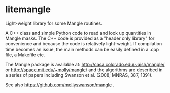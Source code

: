 litemangle
==========

Light-weight library for some Mangle routines.


A C++ class and simple Python code to read and look up quantities in
Mangle masks.  The C++ code is provided as a "header only library" for
convenience and because the code is relatively light-weight.
If compilation time becomes an issue, the main methods can be easily
defined in a .cpp file, a Makefile etc.

The Mangle package is available at:
http://casa.colorado.edu/~ajsh/mangle/   or
http://space.mit.edu/~molly/mangle/
and the algorithms are described in a series of papers including
Swanson et al. (2008; MNRAS, 387, 1391).

See also https://github.com/mollyswanson/mangle .
